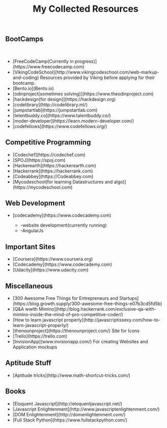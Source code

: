 <html>
  <body>
    <h1><center>My Collected Resources</center></h2><br/>
    <h2>BootCamps</h2><br/>
    <ul>
      <li>[FreeCodeCamp(Currently in progress)](https://www.freecodecamp.com)</li>
      <li>[VikingCodeSchool](http://www.vikingcodeschool.com/web-markup-and-coding) Resources provided by Viking before applying for their bootcamp.</li>
      <li>[Bento.io](Bento.io)</li>
      <li>[odinproject(sometimes solving)](https://www.theodinproject.com)</li>
      <li>[hackdesign(for design)](https://hackdesign.org)</li>
      <li>[codelibrary](http://codelibrary.ml/)</li>
      <li>[jumpstartlab](https://jumpstartlab.com)</li>
      <li>[telentbuddy.co](https://www.talentbuddy.co/)</li>
      <li>[moder-developer](https://learn.modern-developer.com/)</li>
      <li>[codefellows](https://www.codefellows.org/)</li>
    </ul> 
    <h2>Competitive Programming</h2>
    <ul>
      <li>[Codechef](https://codechef.com)</li>
      <li>[SPOJ](https://spoj.com)</li>
      <li>[Hackerearth](https://hackerearth.com)</li>
      <li>[Hackerrank](https://hackerrank.com)</li>
      <li>[Codeabbey](https://Codeabbey.com)</li>
      <li>[Mycodeschool(for learning Datastructures and algo)](https://mycodeschool.com)</li>
    </ul>
    <h2>Web Development</h2>
    <ul>
      <li>[codecademy](https://www.codecademy.com)</li>
        <ul>
          <li>-website development(currently running)</li>
          <li>-AngularJs</li>
        </ul>
    </ul>
    <h2>Important Sites</h2>
    <ul>
      <li>[Coursera](https://www.coursera.org)</li>
      <li>[Codecademy](https://www.codecademy.com)</li>
      <li>[Udacity](https://www.udacity.com)</li>
    </ul>
    <h2>Miscellaneous</h2>
    <ul>
      <li>[300 Awesome Free Things for Entrepreneurs and             Startups](https://blog.growth.supply/300-awesome-free-things-e07b3cd5fd5b)</li>
      <li> [Q&A wwith Mimino](http://blog.hackerrank.com/exclusive-qa-with-mimino-inside-the-mind-of-pro-competitive-coder/)</li>
      <li>[How to learn javascript properly](http://javascriptissexy.com/how-to-learn-javascript-properly/)</li>
      <li>[thenounproject](https://thenounproject.com/) Site for Icons</li>
      <li>[Trello](https://trello.com)</li>
      <li>[InvisionApp](www.invisionapp.com/) For creating Websites and Application mockups</li>
    </ul>
    <h2>Aptitude Stuff</h2>
    <ul>
      <li>[Aptitude tricks](http://www.math-shortcut-tricks.com/)</li>
    </ul>
    <h2>Books</h2>
    <ul>
    	<li>[Eloquent Javascript](http://eloquentjavascript.net/)</li>
    	<li>[Javascript Enlightenment](http://www.javascriptenlightenment.com/)</li>
    	<li>[DOM Enlightenment](http://domenlightenment.com/)</li>
    	<li>[Full Stack Python](https://www.fullstackpython.com/)</li>
    </ul>
  </body>
</html>
